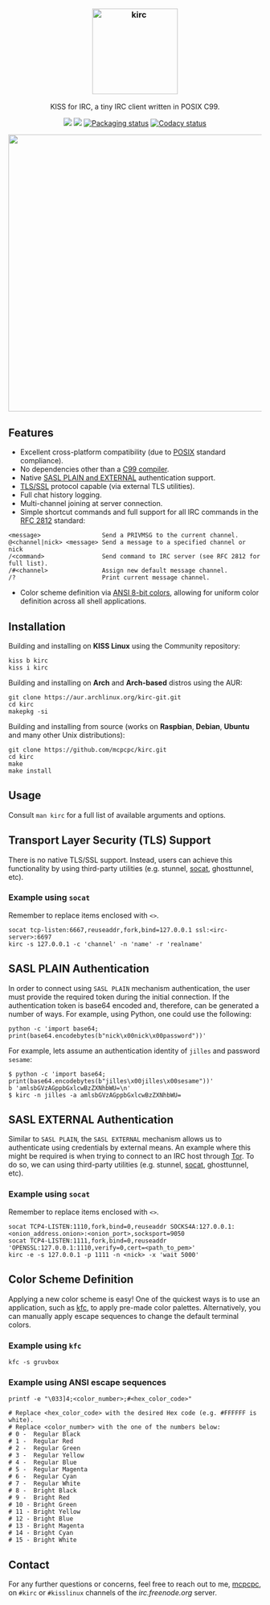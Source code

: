 <!--
  Title: KISS for IRC (kirc)
  Description: A tiny IRC client written in POSIX C99.
  Author: mcpcpc
-->

<h3 align="center">
  <img src="https://raw.githubusercontent.com/mcpcpc/kirc/master/.github/kirc.png" alt="kirc" height="170px">
</h3>

<p align="center">KISS for IRC, a tiny IRC client written in POSIX C99.</p>

<p align="center">
  <a href="./LICENSE"><img src="https://img.shields.io/badge/license-MIT-blue.svg"></a>
  <a href="https://github.com/mcpcpc/kirc/releases"><img src="https://img.shields.io/github/v/release/mcpcpc/kirc.svg"></a>
  <a href="https://repology.org/metapackage/kirc"><img src="https://repology.org/badge/tiny-repos/kirc.svg" alt="Packaging status"></a>
  <a href="https://www.codacy.com/manual/mcpcpc/kirc/dashboard?utm_source=github.com&amp;utm_medium=referral&amp;utm_content=mcpcpc/kirc&amp;utm_campaign=Badge_Grade"><img src="https://app.codacy.com/project/badge/Grade/5616c0ed4b2f4209826038dbc270dbf5" alt="Codacy status"></a>
</p>

<p align="center">
  <img src=".github/example2.png" width="550">
</p>

## Features

*   Excellent cross-platform compatibility (due to [POSIX](https://opensource.com/article/19/7/what-posix-richard-stallman-explains) standard compliance).
*   No dependencies other than a [C99 compiler](https://en.wikipedia.org/wiki/C99).
*   Native [SASL PLAIN and EXTERNAL](https://tools.ietf.org/html/rfc4422) authentication support.
*   [TLS/SSL](https://en.m.wikipedia.org/wiki/Transport_Layer_Security) protocol capable (via external TLS utilities).
*   Full chat history logging.
*   Multi-channel joining at server connection.
*   Simple shortcut commands and full support for all IRC commands in the [RFC 2812](https://tools.ietf.org/html/rfc2812) standard:

```shell
<message>                 Send a PRIVMSG to the current channel.
@<channel|nick> <message> Send a message to a specified channel or nick 
/<command>                Send command to IRC server (see RFC 2812 for full list).
/#<channel>               Assign new default message channel.
/?                        Print current message channel.
```

*   Color scheme definition via [ANSI 8-bit colors](https://en.wikipedia.org/wiki/ANSI_escape_code), allowing for uniform color definition across all shell applications.

## Installation

Building and installing on **KISS Linux** using the Community repository:

```shell
kiss b kirc
kiss i kirc
```

Building and installing on **Arch** and **Arch-based** distros using the AUR:

```shell
git clone https://aur.archlinux.org/kirc-git.git
cd kirc
makepkg -si
```

Building and installing from source (works on **Raspbian**, **Debian**, **Ubuntu** and many other Unix distributions):

```shell
git clone https://github.com/mcpcpc/kirc.git
cd kirc
make
make install
```

## Usage

Consult `man kirc` for a full list of available arguments and options.

## Transport Layer Security (TLS) Support

There is no native TLS/SSL support. Instead, users can achieve this functionality by using third-party utilities (e.g. stunnel, [socat](https://linux.die.net/man/1/socat), ghosttunnel, etc).

### Example using `socat` 

Remember to replace items enclosed with `<>`.

```shell
socat tcp-listen:6667,reuseaddr,fork,bind=127.0.0.1 ssl:<irc-server>:6697
kirc -s 127.0.0.1 -c 'channel' -n 'name' -r 'realname'
```

## SASL PLAIN Authentication

In order to connect using `SASL PLAIN` mechanism authentication, the user must provide the required token during the initial connection. If the authentication token is base64 encoded and, therefore, can be generated a number of ways. For example, using Python, one could use the following:

```shell
python -c 'import base64; print(base64.encodebytes(b"nick\x00nick\x00password"))'
```

For example, lets assume an authentication identity of `jilles` and password `sesame`:

```shell
$ python -c 'import base64; print(base64.encodebytes(b"jilles\x00jilles\x00sesame"))'
b 'amlsbGVzAGppbGxlcwBzZXNhbWU=\n'
$ kirc -n jilles -a amlsbGVzAGppbGxlcwBzZXNhbWU=
```

## SASL EXTERNAL Authentication

Similar to `SASL PLAIN`, the `SASL EXTERNAL` mechanism allows us to authenticate using credentials by external means. An example where this might be required is when trying to connect to an IRC host through [Tor](https://www.torproject.org/). To do so, we can using third-party utilities (e.g. stunnel, [socat](https://linux.die.net/man/1/socat), ghosttunnel, etc).

### Example using `socat` 

Remember to replace items enclosed with `<>`.

```shell
socat TCP4-LISTEN:1110,fork,bind=0,reuseaddr SOCKS4A:127.0.0.1:<onion_address.onion>:<onion_port>,socksport=9050
socat TCP4-LISTEN:1111,fork,bind=0,reuseaddr 'OPENSSL:127.0.0.1:1110,verify=0,cert=<path_to_pem>'
kirc -e -s 127.0.0.1 -p 1111 -n <nick> -x 'wait 5000'
```

## Color Scheme Definition

Applying a new color scheme is easy! One of the quickest ways is to use an application, such as [kfc](https://github.com/mcpcpc/kfc), to apply pre-made color palettes. Alternatively, you can manually apply escape sequences to change the default terminal colors.

### Example using `kfc`

```shell
kfc -s gruvbox
```

### Example using ANSI escape sequences

```shell
printf -e "\033]4;<color_number>;#<hex_color_code>"

# Replace <hex_color_code> with the desired Hex code (e.g. #FFFFFF is white).
# Replace <color_number> with the one of the numbers below:
# 0 -  Regular Black
# 1 -  Regular Red
# 2 -  Regular Green
# 3 -  Regular Yellow
# 4 -  Regular Blue
# 5 -  Regular Magenta
# 6 -  Regular Cyan
# 7 -  Regular White
# 8 -  Bright Black
# 9 -  Bright Red
# 10 - Bright Green
# 11 - Bright Yellow
# 12 - Bright Blue
# 13 - Bright Magenta
# 14 - Bright Cyan
# 15 - Bright White
```

## Contact

For any further questions or concerns, feel free to reach out to me, [mcpcpc](https://github.com/mcpcpc), on `#kirc`
or `#kisslinux` channels of the _irc.freenode.org_ server.
